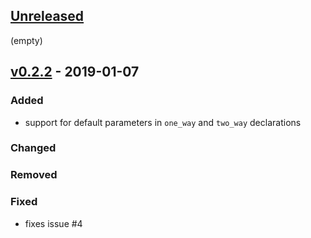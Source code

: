 
## [Unreleased]

(empty)

## [v0.2.2] - 2019-01-07

### Added

- support for default parameters in `one_way` and `two_way` declarations

### Changed

### Removed

### Fixed

- fixes issue #4



[Unreleased]: https://github.com/pragdave/component/compare/v0.2.2...HEAD
[v0.2.2]: https://github.com/pragdave/component/compare/v0.2.1...v0.2.2
